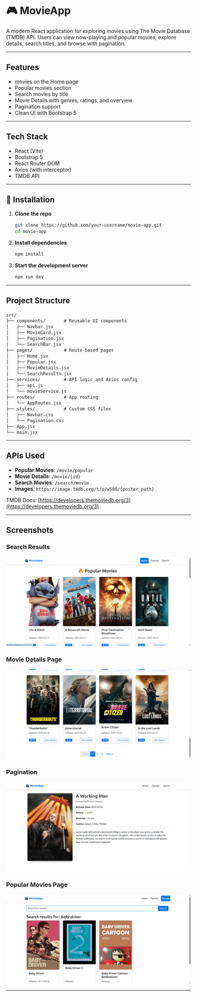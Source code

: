 # 🎮 MovieApp

A modern React application for exploring movies using The Movie Database (TMDB) API.
Users can view now-playing and popular movies, explore details, search titles, and browse with pagination.

---

##  Features

*  movies on the Home page
*  Popular movies section
*  Search movies by title
*  Movie Details with genres, ratings, and overview
*  Pagination support
*  Clean UI with Bootstrap 5

---

##  Tech Stack

*  React (Vite)
*  Bootstrap 5
*  React Router DOM
*  Axios (with interceptor)
*  TMDB API

---

## 🔧 Installation

1. **Clone the repo**

   ```bash
   git clone https://github.com/your-username/movie-app.git
   cd movie-app
   ```

2. **Install dependencies**

   ```bash
   npm install
   ```

3. **Start the development server**

   ```bash
   npm run dev
   ```

---



##  Project Structure

```
src/
├── components/       # Reusable UI components
│   ├── Navbar.jsx
│   ├── MovieCard.jsx
│   ├── Pagination.jsx
│   └── SearchBar.jsx
├── pages/            # Route-based pages
│   ├── Home.jsx
│   ├── Popular.jsx
│   ├── MovieDetails.jsx
│   └── SearchResults.jsx
├── services/         # API logic and Axios config
│   ├── api.js
│   └── movieService.js
├── routes/           # App routing
│   └── AppRoutes.jsx
├── styles/           # Custom CSS files
│   ├── Navbar.css
│   └── Pagination.css
├── App.jsx
└── main.jsx
```

---

##  APIs Used


* **Popular Movies**: `/movie/popular`
* **Movie Details**: `/movie/{id}`
* **Search Movies**: `/search/movie`
* **Images**: `https://image.tmdb.org/t/p/w500/{poster_path}`

TMDB Docs: [https://developers.themoviedb.org/3](https://developers.themoviedb.org/3)

---


##  Screenshots

### Search Results

![Search Results](screenshots/Screenshot%20from%202025-05-29%2017-46-26.png)

### Movie Details Page

![Movie Details](screenshots/Screenshot%20from%202025-05-29%2017-46-31.png)

### Pagination

![Pagination](screenshots/Screenshot%20from%202025-05-29%2017-46-44.png)

### Popular Movies Page

![Popular Movies](screenshots/Screenshot%20from%202025-05-29%2017-47-14.png)

---


